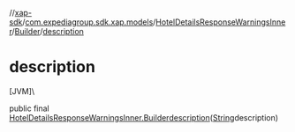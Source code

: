 //[xap-sdk](../../../../index.md)/[com.expediagroup.sdk.xap.models](../../index.md)/[HotelDetailsResponseWarningsInner](../index.md)/[Builder](index.md)/[description](description.md)

# description

[JVM]\

public final [HotelDetailsResponseWarningsInner.Builder](index.md)[description](description.md)([String](https://docs.oracle.com/javase/8/docs/api/java/lang/String.html)description)
